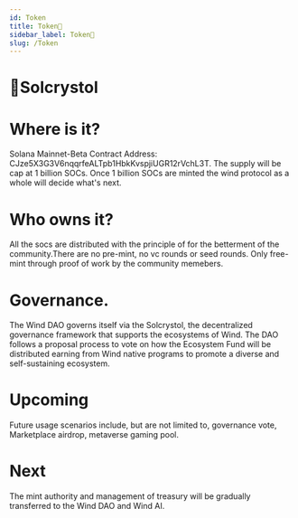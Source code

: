 ```yaml
---
id: Token
title: Token💎
sidebar_label: Token💎
slug: /Token
--- 
```


# 💎Solcrystol 

# Where is it?

Solana Mainnet-Beta Contract Address: CJze5X3G3V6nqqrfeALTpb1HbkKvspjiUGR12rVchL3T. 
The supply will be cap at 1 billion SOCs. Once 1 billion SOCs are minted the wind protocol as a whole will decide what's next. 

# Who owns it? 

 All the socs are distributed with the principle of for the betterment of the community.There are no pre-mint, no vc rounds or seed rounds. Only free-mint through proof of work by the community memebers.

# Governance.
  The Wind DAO governs itself via the Solcrystol, the decentralized governance framework that supports the ecosystems of Wind. The DAO follows a proposal process to vote on how the Ecosystem Fund will be distributed earning from Wind native programs to promote a diverse and self-sustaining ecosystem.

  # Upcoming

Future usage scenarios include, but are not limited to, governance vote, Marketplace airdrop, metaverse gaming pool.


  # Next

The mint authority and management of treasury  will be gradually transferred to the Wind DAO and Wind AI.